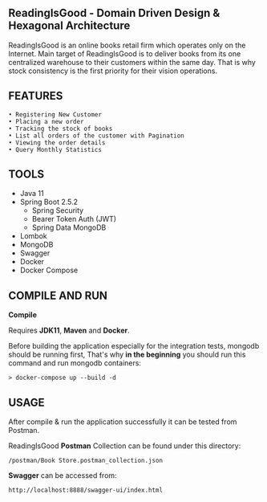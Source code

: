 ## ReadingIsGood - Domain Driven Design & Hexagonal Architecture
ReadingIsGood is an online books retail firm which operates only on the Internet. Main target of ReadingIsGood is to
deliver books from its one centralized warehouse to their customers within the same day. That is why stock consistency
is the first priority for their vision operations.

## FEATURES
    • Registering New Customer 
    • Placing a new order
    • Tracking the stock of books
    • List all orders of the customer with Pagination
    • Viewing the order details
    • Query Monthly Statistics  

## TOOLS
- Java 11
- Spring Boot 2.5.2
    - Spring Security
    - Bearer Token Auth (JWT)
    - Spring Data MongoDB
- Lombok
- MongoDB
- Swagger
- Docker
- Docker Compose

## COMPILE AND RUN

**Compile**

Requires **JDK11**, **Maven** and **Docker**.

Before building the application especially for the integration tests, mongodb should be running first,
That's why **in the beginning** you should run this command and run mongodb containers:

    > docker-compose up --build -d

## USAGE

After compile & run the application successfully it can be tested from Postman.

ReadingIsGood **Postman** Collection can be found under this directory:

    /postman/Book Store.postman_collection.json


**Swagger** can be accessed from:

    http://localhost:8888/swagger-ui/index.html
